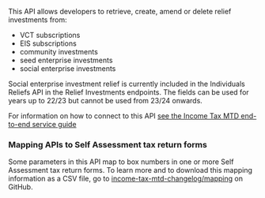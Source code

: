 This API allows developers to retrieve, create, amend or delete relief investments from:
* VCT subscriptions
* EIS subscriptions
* community investments
* seed enterprise investments
* social enterprise investments

Social enterprise investment relief is currently included in the Individuals Reliefs API in the Relief Investments endpoints. The fields can be used for years up to 22/23 but cannot be used from 23/24 onwards.

For information on how to connect to this API [see the Income Tax MTD end-to-end service guide](https://developer.service.hmrc.gov.uk/guides/income-tax-mtd-end-to-end-service-guide/)

### Mapping APIs to Self Assessment tax return forms

Some parameters in this API map to box numbers in one or more Self Assessment tax return forms. To learn more and to download this mapping information as a CSV file, go to [income-tax-mtd-changelog/mapping](https://github.com/hmrc/income-tax-mtd-changelog?tab=readme-ov-file#mapping-apis-to-self-assessment-tax-return-forms) on GitHub.
